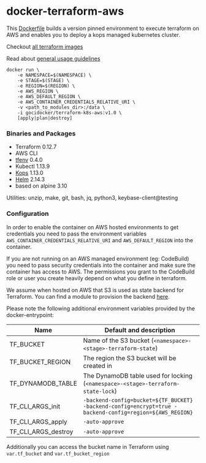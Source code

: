 # docker-terraform-aws

This [Dockerfile](https://github.com/goci-io/docker-terraform-images/tree/master/aws/Dockerfile) builds a version pinned environment to execute terraform on AWS and enables you to deploy a kops managed kubernetes cluster. 

Checkout [all terraform images](https://github.com/goci-io/docker-terraform-images#overview)

Read about [general usage guidelines](https://github.com/goci-io/docker-terraform-images#usage)

```
docker run \
    -e NAMESPACE=$(NAMESPACE) \
    -e STAGE=$(STAGE) \
    -e REGION=$(REGION) \
    -e AWS_REGION \
    -e AWS_DEFAULT_REGION \
    -e AWS_CONTAINER_CREDENTIALS_RELATIVE_URI \
    -v <path_to_modules_dir>:/data \
    -i gocidocker/terraform-k8s-aws:v1.0 \
    [apply|plan|destroy]
```

### Binaries and Packages

- Terraform 0.12.7  
- AWS CLI   
- [tfenv](https://github.com/cloudposse/tfenv) 0.4.0  
- Kubectl 1.13.9  
- [Kops](https://github.com/kubernetes/kops) 1.13.0  
- [Helm](https://helm.sh/) 2.14.3  
- based on alpine 3.10

Utilities: unzip, make, git, bash, jq, python3, keybase-client@testing

### Configuration

In order to enable the container on AWS hosted environments to get credentials you need to pass the environment variables `AWS_CONTAINER_CREDENTIALS_RELATIVE_URI` and `AWS_DEFAULT_REGION` into the container. 

If you are not running on an AWS managed environment (eg: CodeBuild) you need to pass security credentials into the container and make sure the container has access to AWS. The permissions you grant to the CodeBuild role or user you create heavily depend on what you define in terraform. 

We assume when hosted on AWS that S3 is used as state backend for Terraform. You can find a module to provision the backend [here](https://github.com/goci-io/tfstate-backend-aws).

Please note the following additional environment variables provided by the docker-entrypoint:

| Name | Default and description | 
|-------------------|-------------------------------------------------------------------------------------------------------|
| TF_BUCKET | Name of the S3 bucket (`<namespace>-<stage>-terraform-state`) |
| TF_BUCKET_REGION | The region the S3 bucket will be created in |
| TF_DYNAMODB_TABLE | The DynamoDB table used for locking (`<namespace>-<stage>-terraform-state-lock`) |
| TF_CLI_ARGS_init | `-backend-config=bucket=${TF_BUCKET} -backend-config=encrypt=true -backend-config=region=${AWS_REGION}` |
| TF_CLI_ARGS_apply | `-auto-approve` |
| TF_CLI_ARGS_destroy | `-auto-approve` |

Additionally you can access the bucket name in Terraform using `var.tf_bucket` and `var.tf_bucket_region`